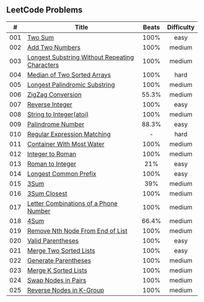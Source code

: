 ## LeetCode Problems

| # |                                       Title                                   | Beats | Difficulty |
| - | ----------------------------------------------------------------------------- | :---: | :--------: |
|001| [Two Sum](./001-two_sum)                                                      | 100%  |    easy    |
|002| [Add Two Numbers](./002-add_two_numbers)                                      | 100%  |   medium   |
|003| [Longest Substring Without Repeating Characters](./003-longest_substring_without_repeating_characters) | 100%  |    medium    |
|004| [Median of Two Sorted Arrays](./004-median_of_two_sorted_arrays)              | 100%  |    hard    |
|005| [Longest Palindromic Substring](./005-longest_palindromic_substring)          | 100%  |   medium   |
|006| [ZigZag Conversion](./006-zig_zag_conversion)                                 | 55.3% |   medium   |
|007| [Reverse Integer](./007-reverse_integer)                                      | 100%  |    easy    |
|008| [String to Integer(atoi)](./008-string_to_integer)                            | 100%  |   medium   |
|009| [Palindrome Number](./009-palindrome_number)                                  | 88.3% |    easy    |
|010| [Regular Expression Matching](./010-regular_expression_matching)              |   -   |    hard    |
|011| [Container With Most Water](./011-container_with_most_water)                  | 100%  |   medium   |
|012| [Integer to Roman](./012-integer_to_roman)                                    | 100%  |   medium   |
|013| [Roman to Integer](./013-roman_to_integer)                                    | 21%   |    easy    |
|014| [Longest Common Prefix](./014-longest_common_prefix)                          | 100%  |    easy    |
|015| [3Sum](./015-3sum)                                                            | 39%   |   medium   |
|016| [3Sum Closest](./016-3sum_closest)                                            | 100%  |   medium   |
|017| [Letter Combinations of a Phone Number](./017-letter_combinations_of_a_phone_number) | 100%  |    medium    |
|018| [4Sum](./018-4sum)                                                            | 66.4% |   medium   |
|019| [Remove Nth Node From End of List](./019-remove_nth_node_from_end_of_list)    | 100%  |   medium   |
|020| [Valid Parentheses](./020-valid_parentheses)                                  | 100%  |    easy    |
|021| [Merge Two Sorted Lists](./021-merge_two_sorted_lists)                        | 100%  |    easy    |
|022| [Generate Parentheses](./022-generate_parentheses)                            | 100%  |   medium   |
|023| [Merge K Sorted Lists](./023-merge_k_sorted_lists)                            | 100%  |   medium   |
|024| [Swap Nodes in Pairs](./024-swap_nodes_in_pairs)                            | 100%  |   medium   |
|025| [Reverse Nodes in K-Group](./025-reverse_nodes_in_k-group)                            | 100%  |   medium   |